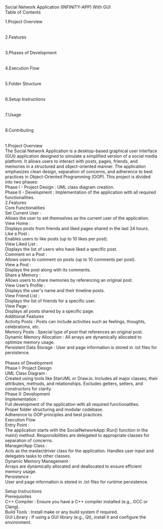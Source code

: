 Social Network Application (INFINITY-APP)  With GUI
<br>
Table of Contents
<br>

1.Project Overview
<br>
<br>
<br>
2.Features
<br>
<br>
<br>
3.Phases of Development
<br>
<br>
<br>
4.Execution Flow
<br>
<br>
<br>
5.Folder Structure
<br>
<br>
<br>
6.Setup Instructions
<br>
<br>
<br>
7.Usage
<br>
<br>
<br>
8.Contributing
<br>
<br>
<br>
1.Project Overview
<br>
The Social Network Application is a desktop-based graphical user interface (GUI) application designed to simulate a simplified version of a social media platform. It allows users to interact with posts, pages, friends, and memories in a structured and object-oriented manner. The application emphasizes clean design, separation of concerns, and adherence to best practices in Object-Oriented Programming (OOP).
This project is divided into two phases:
<br>
Phase I - Project Design : UML class diagram creation.
<br>
Phase II - Development : Implementation of the application with all required functionalities.
<br>
2.Features
<br>
Core Functionalities
<br>
Set Current User :
<br>
Allows the user to set themselves as the current user of the application.
<br>
View Home :
<br>
Displays posts from friends and liked pages shared in the last 24 hours.
<br>
Like a Post :
<br>
Enables users to like posts (up to 10 likes per post).
<br>
View Liked List :
<br>
Displays the list of users who have liked a specific post.
<br>
Comment on a Post :
<br>
Allows users to comment on posts (up to 10 comments per post).
<br>
View a Post :
<br>
Displays the post along with its comments.
<br>
Share a Memory :
<br>
Allows users to share memories by referencing an original post.
<br>
View User’s Profile :
<br>
Displays the user's name and their timeline posts.
<br>
View Friend List :
<br>
Displays the list of friends for a specific user.
<br>
View Page :
<br>
Displays all posts shared by a specific page.
<br>
Additional Features
<br>
Activity Posts : Posts can include activities such as feelings, thoughts, celebrations, etc.
<br>
Memory Posts : Special type of post that references an original post.
<br>
Dynamic Memory Allocation : All arrays are dynamically allocated to optimize memory usage.
<br>
Persistent Data Storage : User and page information is stored in .txt files for persistence.
<br>
<br>
Phases of Development
<br>
Phase I: Project Design
<br>
UML Class Diagram :
<br>
Created using tools like StarUML or Draw.io.
Includes all major classes, their attributes, methods, and relationships.
Excludes getters, setters, and constructors for clarity.
<br>
Phase II: Development
<br>
Implementation :
<br>
Full development of the application with all required functionalities.
<br>
Proper folder structuring and modular codebase.
<br>
Adherence to OOP principles and best practices.
<br>
Execution Flow
<br>
Entry Point :
<br>
The application starts with the SocialNetworkApp::Run() function in the main() method.
Responsibilities are delegated to appropriate classes for separation of concerns.
<br>
Manager/App Class :
<br>
Acts as the master/driver class for the application.
Handles user input and delegates tasks to other classes.
<br>
Dynamic Memory Management :
<br>
Arrays are dynamically allocated and deallocated to ensure efficient memory usage.
<br>
Persistence :
<br>
User and page information is stored in .txt files for runtime persistence.
<br>

Setup Instructions
<br>
Prerequisites
<br>
C++ Compiler : Ensure you have a C++ compiler installed (e.g., GCC or Clang).
<br>
Build Tools : Install make or any build system if required.
<br>
GUI Library : If using a GUI library (e.g., Qt), install it and configure the environment.
<br>
